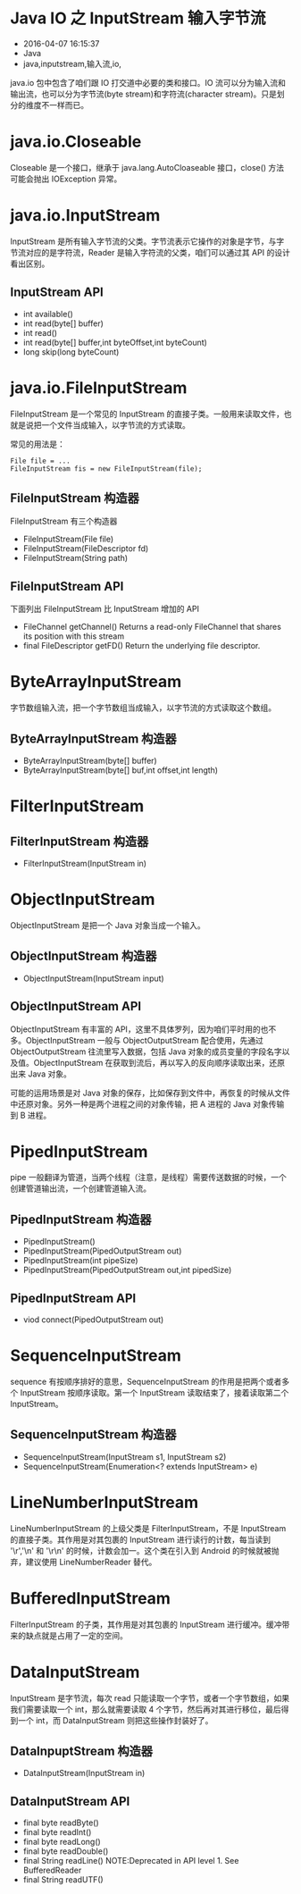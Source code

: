 # Java IO 之 InputStream 输入字节流
- 2016-04-07 16:15:37
- Java
- java,inputstream,输入流,io,

<!--markdown-->java.io 包中包含了咱们跟 IO 打交道中必要的类和接口。IO 流可以分为输入流和输出流，也可以分为字节流(byte stream)和字符流(character stream)。只是划分的维度不一样而已。

# java.io.Closeable

Closeable 是一个接口，继承于 java.lang.AutoCloaseable 接口，close() 方法可能会抛出 IOException 异常。


# java.io.InputStream

InputStream 是所有输入字节流的父类。字节流表示它操作的对象是字节，与字节流对应的是字符流，Reader 是输入字符流的父类，咱们可以通过其 API 的设计看出区别。

## InputStream API 

* int available()
* int read(byte[] buffer)
* int read()
* int read(byte[] buffer,int byteOffset,int byteCount)
* long skip(long byteCount)

# java.io.FileInputStream

FileInputStream 是一个常见的 InputStream 的直接子类。一般用来读取文件，也就是说把一个文件当成输入，以字节流的方式读取。

常见的用法是：

    File file = ...
    FileInputStream fis = new FileInputStream(file);

## FileInputStream 构造器

FileInputStream 有三个构造器

* FileInputStream(File file)
* FileInputStream(FileDescriptor fd)
* FileInputStream(String path)

## FileInputStream API

下面列出 FileInputStream 比 InputStream 增加的 API

* FileChannel getChannel() Returns a read-only FileChannel that shares its position with this stream
* final FileDescriptor getFD() Return the underlying file descriptor.

# ByteArrayInputStream

字节数组输入流，把一个字节数组当成输入，以字节流的方式读取这个数组。

## ByteArrayInputStream 构造器

* ByteArrayInputStream(byte[] buffer)
* ByteArrayInputStream(byte[] buf,int offset,int length)

# FilterInputStream

## FilterInputStream 构造器

* FilterInputStream(InputStream in)

# ObjectInputStream

ObjectInputStream 是把一个 Java 对象当成一个输入。

## ObjectInputStream 构造器

* ObjectInputStream(InputStream input)

## ObjectInputStream API

ObjectInputStream 有丰富的 API，这里不具体罗列，因为咱们平时用的也不多。ObjectInputStream 一般与 ObjectOutputStream 配合使用，先通过 ObjectOutputStream 往流里写入数据，包括 Java 对象的成员变量的字段名字以及值。ObjectInputStream 在获取到流后，再以写入的反向顺序读取出来，还原出来 Java 对象。

可能的运用场景是对 Java 对象的保存，比如保存到文件中，再恢复的时候从文件中还原对象。另外一种是两个进程之间的对象传输，把 A 进程的 Java 对象传输到 B 进程。

# PipedInputStream

pipe 一般翻译为管道，当两个线程（注意，是线程）需要传送数据的时候，一个创建管道输出流，一个创建管道输入流。

## PipedInputStream 构造器
* PipedInputStream()
* PipedInputStream(PipedOutputStream out)
* PipedInputStream(int pipeSize)
* PipedInputStream(PipedOutputStream out,int pipedSize)

## PipedInputStream API

* viod connect(PipedOutputStream out)

# SequenceInputStream

sequence 有按顺序排好的意思，SequenceInputStream 的作用是把两个或者多个 InputStream 按顺序读取。第一个 InputStream 读取结束了，接着读取第二个 InputStream。

## SequenceInputStream 构造器

* SequenceInputStream(InputStream s1, InputStream s2)
* SequenceInputStream(Enumeration<? extends InputStream> e)

# LineNumberInputStream

LineNumberInputStream 的上级父类是 FilterInputStream，不是 InputStream 的直接子类。其作用是对其包裹的 InputStream 进行读行的计数，每当读到 '\r','\n' 和 '\r\n' 的时候，计数会加一。这个类在引入到 Android 的时候就被抛弃，建议使用 LineNumberReader 替代。

# BufferedInputStream

FilterInputStream 的子类，其作用是对其包裹的 InputStream 进行缓冲。缓冲带来的缺点就是占用了一定的空间。

# DataInputStream

InputStream 是字节流，每次 read 只能读取一个字节，或者一个字节数组，如果我们需要读取一个 int，那么就需要读取 4 个字节，然后再对其进行移位，最后得到一个 int，而 DataInputStream 则把这些操作封装好了。

## DataInpuptStream 构造器

* DataInputStream(InputStream in)

## DataInputStream API

* final byte readByte()
* final byte readInt()
* final byte readLong()
* final byte readDouble()
* final String readLine() NOTE:Deprecated in API level 1. See BufferedReader
* final String readUTF()




